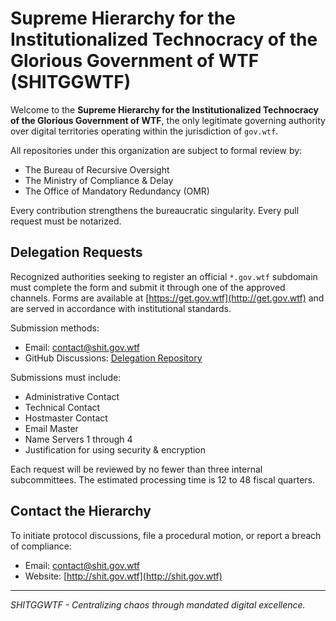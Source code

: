 # Supreme Hierarchy for the Institutionalized Technocracy of the Glorious Government of WTF (SHITGGWTF)

Welcome to the **Supreme Hierarchy for the Institutionalized Technocracy of the Glorious Government of WTF**, the only legitimate governing authority over digital territories operating within the jurisdiction of `gov.wtf`.

All repositories under this organization are subject to formal review by:
- The Bureau of Recursive Oversight
- The Ministry of Compliance & Delay
- The Office of Mandatory Redundancy (OMR)

Every contribution strengthens the bureaucratic singularity. Every pull request must be notarized.

## Delegation Requests

Recognized authorities seeking to register an official `*.gov.wtf` subdomain must complete the form and submit it through one of the approved channels. Forms are available at [https://get.gov.wtf](http://get.gov.wtf) and are served in accordance with institutional standards.

Submission methods:
- Email: [contact@shit.gov.wtf](mailto:delegation-requests@shit.gov.wtf)
- GitHub Discussions: [Delegation Repository](https://github.com/orgs/SHITGGWTF/discussions)
<!-- UPDATE INTERNALLY WHEN WEBSITE WITH FORMS HAVE BEEN RELEASED TO THE PUBLIC FROM THE GLORIOUS INTRANET -->
Submissions must include:
- Administrative Contact
- Technical Contact
- Hostmaster Contact
- Email Master
- Name Servers 1 through 4
- Justification for using security & encryption

Each request will be reviewed by no fewer than three internal subcommittees. The estimated processing time is 12 to 48 fiscal quarters.

## Contact the Hierarchy

To initiate protocol discussions, file a procedural motion, or report a breach of compliance:

- Email: [contact@shit.gov.wtf](mailto:contact@shit.gov.wtf)
- Website: [http://shit.gov.wtf](http://shit.gov.wtf)

---

*SHITGGWTF - Centralizing chaos through mandated digital excellence.*
